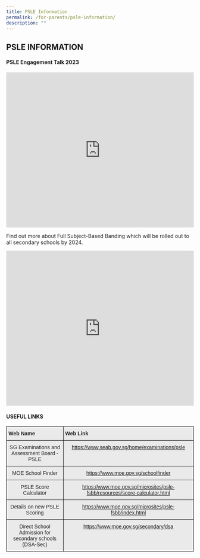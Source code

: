 ```yaml
---
title: PSLE Information
permalink: /for-parents/psle-information/
description: ""
---
```

## PSLE INFORMATION

#### PSLE Engagement Talk 2023

<iframe allowfullscreen="" allow="accelerometer; autoplay; clipboard-write; encrypted-media; gyroscope; picture-in-picture; web-share" frameborder="0" title="YouTube video player" src="https://www.youtube.com/embed/39McfTxVUrQ" height="415" width="100%"></iframe>

Find out more about Full Subject-Based Banding which will be rolled out to all secondary schools by 2024.
<iframe allowfullscreen="" allow="accelerometer; autoplay; clipboard-write; encrypted-media; gyroscope; picture-in-picture; web-share" frameborder="0" title="YouTube video player" src="https://www.youtube.com/embed/2GW_F4W5g5k" height="415" width="100%"></iframe>

#### USEFUL LINKS

<style type="text/css">
.tg  {border-collapse:collapse;border-spacing:0;}
.tg td{border-color:black;border-style:solid;border-width:1px;font-family:Arial, sans-serif;font-size:14px;
  overflow:hidden;padding:10px 5px;word-break:normal;}
.tg th{border-color:black;border-style:solid;border-width:1px;font-family:Arial, sans-serif;font-size:14px;
  font-weight:normal;overflow:hidden;padding:10px 5px;word-break:normal;}
.tg .tg-tv74{background-color:#EAEAEA;color:#E20A00;text-align:center;vertical-align:top}
.tg .tg-ii8k{background-color:#EAEAEA;color:#222;text-align:center;vertical-align:top}
.tg .tg-rj1p{background-color:#EAEAEA;color:#222;font-weight:bold;text-align:left;vertical-align:top}
</style>
<table class="tg">
<thead>
  <tr>
    <th class="tg-rj1p">Web Name</th>
    <th class="tg-rj1p">Web Link</th>
  </tr>
</thead>
<tbody>
  <tr>
    <td class="tg-ii8k">SG Examinations and Assessment Board - PSLE</td>
    <td class="tg-tv74"><a href="https://www.seab.gov.sg/home/examinations/psle">https://www.seab.gov.sg/home/examinations/psle</a></td>
  </tr>
  <tr>
    <td class="tg-ii8k">MOE School Finder</td>
    <td class="tg-tv74"><a href="https://www.moe.gov.sg/schoolfinder">https://www.moe.gov.sg/schoolfinder</a></td>
  </tr>
  <tr>
    <td class="tg-ii8k">PSLE Score Calculator</td>
    <td class="tg-tv74"><a href="https://www.moe.gov.sg/microsites/psle-fsbb/resources/score-calculator.html">https://www.moe.gov.sg/microsites/psle-fsbb/resources/score-calculator.html</a></td>
  </tr>
  <tr>
    <td class="tg-ii8k">Details on new PSLE Scoring</td>
    <td class="tg-tv74"><a href="https://www.moe.gov.sg/microsites/psle-fsbb/index.html">https://www.moe.gov.sg/microsites/psle-fsbb/index.html</a></td>
  </tr>
  <tr>
    <td class="tg-ii8k">Direct School Admission for secondary schools (DSA-Sec)</td>
    <td class="tg-tv74"><a href="https://www.moe.gov.sg/secondary/dsa">https://www.moe.gov.sg/secondary/dsa</a></td>
  </tr>
</tbody>
</table>